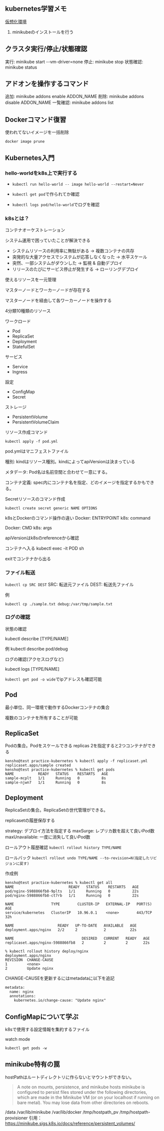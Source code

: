 ## kubernetes学習メモ


[仮想化環境](./out/%E3%82%B9%E3%82%AF%E3%83%AA%E3%83%BC%E3%83%B3%E3%82%B7%E3%83%A7%E3%83%83%E3%83%88%202023-02-04%2017.19.16.png)

1. minikubeのインストールを行う

## クラスタ実行/停止/状態確認

実行: minikube start --vm-driver=none
停止: minikube stop
状態確認: minikube status

## アドオンを操作するコマンド

追加: minikube addons enable ADDON_NAME
削除: minikube addons disable ADDON_NAME
一覧確認: minikube addons list

## Dockerコマンド復習
使われてないイメージを一括削除

`docker image prune`

## Kubernetes入門

### hello-worldをk8s上で実行する

- `kubectl run hello-world --
image hello-world --restart=Never`

- `kubectl get pod`で作られてか確認

- `kubectl logs pod/hello-world`でログを確認

### k8sとは？
コンテナオーケストレーション

システム運用で困っていたことが解決できる

- システムリソースの利用率に無駄がある → 複数コンテナの共存
- 突発的な大量アクセスでシステムが応答しなくなった → 水平スケール
- 突然、一部システムがダウンした → 監視 & 自動デプロイ
- リリースのたびにサービス停止が発生する → ローリングデプロイ

使えるリソースを一元管理

マスターノードとワーカーノードが存在する

マスターノードを経由して各ワーカーノードを操作する

4分類10種類のリソース

ワークロード
 - Pod
 - ReplicaSet
 - Deployment
 - StatefulSet

サービス
 - Service
 - Ingress

設定
 - ConfigMap
 - Secret

ストレージ
 - PersistentVolume
 - PersistentVolumeClaim

リソース作成コマンド

`kubectl apply -f pod.yml`

pod.ymlはマニフェストファイル

種別: kindはリソース種別。kindによってapiVersionは決まっている

メタデータ: Pod名は名前空間と合わせて一意にする。

コンテナ定義: spec内にコンテナ名を指定、どのイメージを指定するかもできる。

Secretリソースのコマンド作成

`kubectl create secret generic NAME OPTIONS`

k8sとDockerのコマンド操作の違い
Docker: ENTRYPOINT
k8s: command

Docker: CMD
k8s: args

apiVersionはk8sのreferenceから確認

コンテナへ入る
kubectl exec -it POD sh

exitでコンテナから出る

### ファイル転送

`kubectl cp SRC DEST`
SRC: 転送元ファイル
DEST: 転送先ファイル

例

`kubectl cp ./sample.txt debug:/var/tmp/sample.txt`

### ログの確認

状態の確認

kubectl describe [TYPE/NAME]

例
kubectl describe pod/debug

ログの確認(アクセスログなど)

kubectl logs [TYPE/NAME]

`kubectl get pod -o wide`でipアドレスも確認可能

## Pod
最小単位、同一環境で動作するDockerコンテナの集合

複数のコンテナを所有することが可能

## ReplicaSet

Podの集合。Podをスケールできる
replicas 2を指定すると2つコンテナができる

```
kensho@test practice-kubernetes % kubectl apply -f replicaset.yml
replicaset.apps/sample created
kensho@test practice-kubernetes % kubectl get pods
NAME           READY   STATUS    RESTARTS   AGE
sample-mcplt   1/1     Running   0          8s
sample-njwn7   1/1     Running   0          8s
```

## Deployment
ReplicaSetの集合。ReplicaSetの世代管理ができる。

replicasetの履歴保存する

strategy: デプロイ方法を指定する
    maxSurge: レプリカ数を超えて良いPod数
    maxUnavailable: 一度に消失して良いPod数

ロールアウト履歴確認
`kubectl rollout history TYPE/NAME`

ロールバック
`kubectl rollout undo TYPE/NAME --to-revision=N(指定したリビジョンに戻す)`

作成例

```
kensho@test practice-kubernetes % kubectl get all
NAME                         READY   STATUS    RESTARTS   AGE
pod/nginx-5988866fb8-9plts   1/1     Running   0          22s
pod/nginx-5988866fb8-ct7rb   1/1     Running   0          22s

NAME                 TYPE        CLUSTER-IP   EXTERNAL-IP   PORT(S)   AGE
service/kubernetes   ClusterIP   10.96.0.1    <none>        443/TCP   32h

NAME                    READY   UP-TO-DATE   AVAILABLE   AGE
deployment.apps/nginx   2/2     2            2           22s

NAME                               DESIRED   CURRENT   READY   AGE
replicaset.apps/nginx-5988866fb8   2         2         2       22s
```

```
% kubectl rollout history deploy/nginx
deployment.apps/nginx
REVISION  CHANGE-CAUSE
1         <none>
2         Update nginx
```

CHANGE-CAUSEを更新するにはmetadataに以下を追記

```
metadata:
  name: nginx
  annotations:
    kubernetes.io/change-cause: "Update nginx"
```
## ConfigMapについて学ぶ

k8sで使用する設定情報を集約するファイル

watch mode

`kubectl get pods -w`


## minikube特有の罠
hostPathはルートディレクトリに作らないとマウントができない。

>A note on mounts, persistence, and minikube hosts
minikube is configured to persist files stored under the following directories, which are made in the Minikube VM (or on your localhost if running on bare metal). You may lose data from other directories on reboots.

/data
/var/lib/minikube
/var/lib/docker
/tmp/hostpath_pv
/tmp/hostpath-provisioner
引用：https://minikube.sigs.k8s.io/docs/reference/persistent_volumes/
